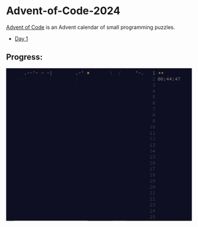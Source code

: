 # Advent-of-Code-2024

[Advent of Code](https://adventofcode.com/) is an Advent calendar of small programming puzzles.

- [Day 1](Day%201)

## Progress:
![Progress Image](Images/progress.png)